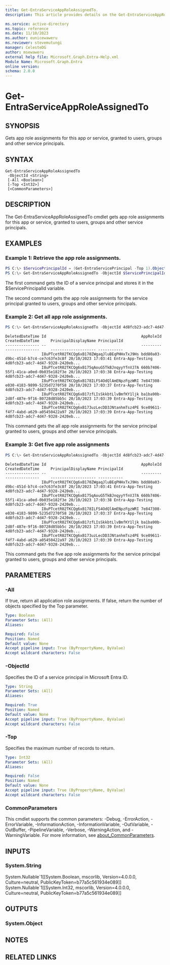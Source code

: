 ```yaml
---
title: Get-EntraServiceAppRoleAssignedTo.
description: This article provides details on the Get-EntraServiceAppRoleAssignedTo command.

ms.service: active-directory
ms.topic: reference
ms.date: 11/10/2023
ms.author: eunicewaweru
ms.reviewer: stevemutungi
manager: CelesteDG
author: msewaweru
external help file: Microsoft.Graph.Entra-Help.xml
Module Name: Microsoft.Graph.Entra
online version:
schema: 2.0.0
---
```


# Get-EntraServiceAppRoleAssignedTo

## SYNOPSIS
Gets app role assignments for this app or service, granted to users, groups and other service principals.

## SYNTAX

```
Get-EntraServiceAppRoleAssignedTo 
 -ObjectId <String>
 [-All <Boolean>]
 [-Top <Int32>]
 [<CommonParameters>]
```

## DESCRIPTION
The Get-EntraServiceAppRoleAssignedTo cmdlet gets app role assignments for this app or service, granted to users, groups and other service principals.

## EXAMPLES

### Example 1: Retrieve the app role assignments.

```powershell
PS C:\> $ServicePrincipalId = (Get-EntraServicePrincipal -Top 1).ObjectId
PS C:\> Get-EntraServiceAppRoleAssignedTo -ObjectId $ServicePrincipalId
```

The first command gets the ID of a service principal and stores it in the $ServicePrincipalId variable.

The second command gets the app role assignments for the service principal granted to users, groups and other service principals.

### Example 2: Get all app role assignments.
```powershell
PS C:\> Get-EntraServiceAppRoleAssignedTo -ObjectId 4d8fcb23-adc7-4d47-9328-2420eb1075ef -All $true
```
```output
DeletedDateTime Id                                          AppRoleId                            CreatedDateTime     PrincipalDisplayName PrincipalId
--------------- --                                          ---------                            ---------------     -------------------- -----------
                I8uPTcetR02TKCQg6xB170ZWgaqJluBEqPHHxTxJ9Hs bdd80a03-d9bc-451d-b7c4-ce7c63fe3c8f 20/10/2023 17:03:41 Entra-App-Testing    4d8fcb23-adc7-4d47-9328-2420eb...
                I8uPTcetR02TKCQg6xB175qAouG5TkBJnqyyYfnVJ7A 660b7406-55f1-41ca-a0ed-0b035e182f3e 20/10/2023 17:03:38 Entra-App-Testing    4d8fcb23-adc7-4d47-9328-2420eb...
                I8uPTcetR02TKCQg6xB178ILFS4OdQlAmENpzFgzWRI 7e847308-e030-4183-9899-5235d7270f58 20/10/2023 17:03:37 Entra-App-Testing    4d8fcb23-adc7-4d47-9328-2420eb...
                I8uPTcetR02TKCQg6xB17zfLIsSkkbtLlvBmfKY1ljk ba1ba90b-2d8f-487e-9f16-80728d85bb5c 20/10/2023 17:03:39 Entra-App-Testing    4d8fcb23-adc7-4d47-9328-2420eb...
                I8uPTcetR02TKCQg6xB173uzLecDD3JNtanhmTsz4PE 9ce09611-f4f7-4abd-a629-a05450422a97 20/10/2023 17:03:39 Entra-App-Testing    4d8fcb23-adc7-4d47-9328-2420eb...
```

This command gets the all app role assignments for the service principal granted to users, groups and other service principals.

### Example 3: Get five app role assignments
```powershell
PS C:\> Get-EntraServiceAppRoleAssignedTo -ObjectId 4d8fcb23-adc7-4d47-9328-2420eb1075ef -Top 5
```
```output
DeletedDateTime Id                                          AppRoleId                            CreatedDateTime     PrincipalDisplayName PrincipalId
--------------- --                                          ---------                            ---------------     -------------------- -----------
                I8uPTcetR02TKCQg6xB170ZWgaqJluBEqPHHxTxJ9Hs bdd80a03-d9bc-451d-b7c4-ce7c63fe3c8f 20/10/2023 17:03:41 Entra-App-Testing    4d8fcb23-adc7-4d47-9328-2420eb...
                I8uPTcetR02TKCQg6xB175qAouG5TkBJnqyyYfnVJ7A 660b7406-55f1-41ca-a0ed-0b035e182f3e 20/10/2023 17:03:38 Entra-App-Testing    4d8fcb23-adc7-4d47-9328-2420eb...
                I8uPTcetR02TKCQg6xB178ILFS4OdQlAmENpzFgzWRI 7e847308-e030-4183-9899-5235d7270f58 20/10/2023 17:03:37 Entra-App-Testing    4d8fcb23-adc7-4d47-9328-2420eb...
                I8uPTcetR02TKCQg6xB17zfLIsSkkbtLlvBmfKY1ljk ba1ba90b-2d8f-487e-9f16-80728d85bb5c 20/10/2023 17:03:39 Entra-App-Testing    4d8fcb23-adc7-4d47-9328-2420eb...
                I8uPTcetR02TKCQg6xB173uzLecDD3JNtanhmTsz4PE 9ce09611-f4f7-4abd-a629-a05450422a97 20/10/2023 17:03:39 Entra-App-Testing    4d8fcb23-adc7-4d47-9328-2420eb...
```

This command gets the five app role assignments for the service principal granted to users, groups and other service principals.

## PARAMETERS

### -All
If true, return all application role assignments.
If false, return the number of objects specified by the Top parameter.

```yaml
Type: Boolean
Parameter Sets: (All)
Aliases:

Required: False
Position: Named
Default value: None
Accept pipeline input: True (ByPropertyName, ByValue)
Accept wildcard characters: False
```

### -ObjectId
Specifies the ID of a service principal in Microsoft Entra ID.

```yaml
Type: String
Parameter Sets: (All)
Aliases:

Required: True
Position: Named
Default value: None
Accept pipeline input: True (ByPropertyName, ByValue)
Accept wildcard characters: False
```

### -Top
Specifies the maximum number of records to return.

```yaml
Type: Int32
Parameter Sets: (All)
Aliases:

Required: False
Position: Named
Default value: None
Accept pipeline input: True (ByPropertyName, ByValue)
Accept wildcard characters: False
```

### CommonParameters
This cmdlet supports the common parameters: -Debug, -ErrorAction, -ErrorVariable, -InformationAction, -InformationVariable, -OutVariable, -OutBuffer, -PipelineVariable, -Verbose, -WarningAction, and -WarningVariable. For more information, see [about_CommonParameters](http://go.microsoft.com/fwlink/?LinkID=113216).

## INPUTS

### System.String
System.Nullable\`1\[\[System.Boolean, mscorlib, Version=4.0.0.0, Culture=neutral, PublicKeyToken=b77a5c561934e089\]\] System.Nullable\`1\[\[System.Int32, mscorlib, Version=4.0.0.0, Culture=neutral, PublicKeyToken=b77a5c561934e089\]\]

## OUTPUTS

### System.Object
## NOTES

## RELATED LINKS
